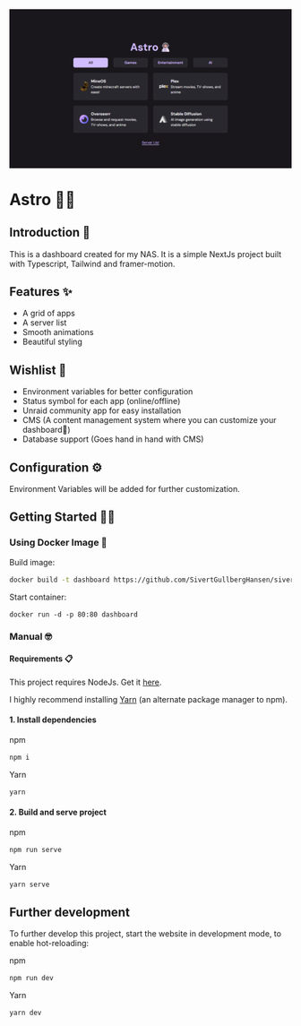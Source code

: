 <img src="assets/preview.png" align="center" alt="Preview of website" />

# Astro 👨‍🚀

## Introduction 👋

This is a dashboard created for my NAS. It is a simple NextJs project built with Typescript, Tailwind and framer-motion.

## Features ✨

+ A grid of apps
+ A server list
+ Smooth animations
+ Beautiful styling

## Wishlist 🤞

+ Environment variables for better configuration
+ Status symbol for each app (online/offline)
+ Unraid community app for easy installation
+ CMS (A content management system where you can customize your dashboard👀)
+ Database support (Goes hand in hand with CMS)

## Configuration ⚙️

Environment Variables will be added for further customization.

## Getting Started 🏃‍♂️

### Using Docker Image 🐳

Build image:

```bash
docker build -t dashboard https://github.com/SivertGullbergHansen/sivert-unraid-dashboard.git#main
```

Start container:

```docker
docker run -d -p 80:80 dashboard
```

### Manual 🤓

#### Requirements 📋

This project requires NodeJs. Get it [here](https://nodejs.org/en/download/).

I highly recommend installing [Yarn](https://yarnpkg.com/getting-started/install) (an alternate package manager to npm).


#### 1. Install dependencies

npm

```bash
npm i
```

Yarn

```bash
yarn
```

#### 2. Build and serve project

npm

```bash
npm run serve
```

Yarn

```bash
yarn serve
```

## Further development

To further develop this project, start the website in development mode, to enable hot-reloading:

npm

```bash
npm run dev
```

Yarn

```bash
yarn dev
```
